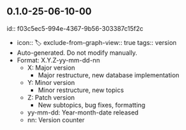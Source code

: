 ## 0.1.0-25-06-10-00
id:: f03c5ec5-994e-4367-9b56-303387c15f2c
- icon:: 🏷️
  exclude-from-graph-view:: true
  tags:: version
- Auto-generated. Do not modify manually.
- Format: X.Y.Z-yy-mm-dd-nn
	- X: Major version
		- Major restructure, new database implementation
	- Y: Minor version
		- Minor restructure, new topics
	- Z: Patch version
		- New subtopics, bug fixes, formatting
	- yy-mm-dd: Year-month-date released
	- nn: Version counter